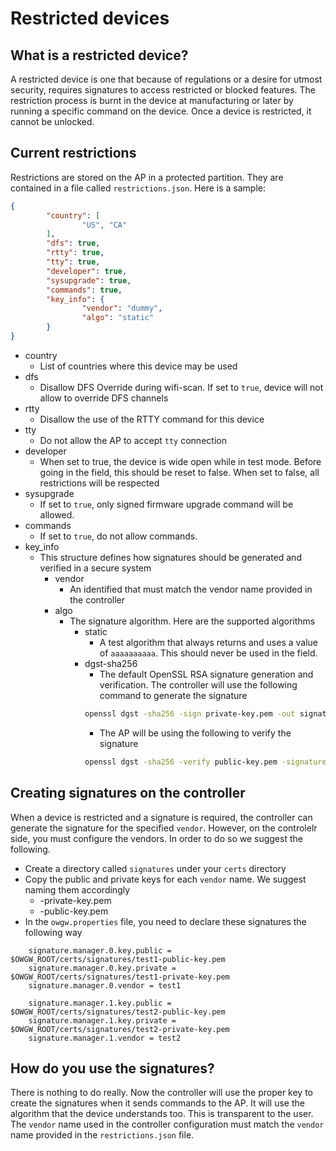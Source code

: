 # Restricted devices

## What is a restricted device?
A restricted device is one that because of regulations or a desire for utmost security, requires signatures to access restricted or blocked 
features. The restriction process is burnt in the device at manufacturing or later by running a specific command on the device. Once a device
is restricted, it cannot be unlocked. 

## Current restrictions
Restrictions are stored on the AP in a protected partition. They are contained in a file called `restrictions.json`. Here is a sample:
```json
{
        "country": [
                "US", "CA"
        ],
        "dfs": true,
        "rtty": true,
        "tty": true,
        "developer": true,
        "sysupgrade": true,
        "commands": true,
        "key_info": {
                "vendor": "dummy",
                "algo": "static"
        }
}
```
- country
  - List of countries where this device may be used
- dfs
  - Disallow DFS Override during wifi-scan. If set to `true`, device will not allow to override DFS channels
- rtty
  - Disallow the use of the RTTY command for this device
- tty
  - Do not allow the AP to accept `tty` connection
- developer
  - When set to true, the device is wide open while in test mode. Before going in the field, this should be reset to false. When set to false, all restrictions will be respected
- sysupgrade
  - If set to `true`, only signed firmware upgrade command will be allowed.
- commands
  - If set to `true`, do not allow commands.
- key_info
  - This structure defines how signatures should be generated and verified in a secure system
    - vendor
      - An identified that must match the vendor name provided in the controller
    - algo
      - The signature algorithm. Here are the supported algorithms
        - static
          - A test algorithm that always returns and uses a value of `aaaaaaaaaa`. This should never be used in the field.
        - dgst-sha256
          - The default OpenSSL RSA signature generation and verification. The controller will use the following command to generate the signature
          ```sh
          openssl dgst -sha256 -sign private-key.pem -out signature.txt myfile
          ```
          - The AP will be using the following to verify the signature
          ```sh
          openssl dgst -sha256 -verify public-key.pem -signature signature.txt myfile
          ```

## Creating signatures on the controller
When a device is restricted and a signature is required, the controller can generate the signature 
for the specified `vendor`. However, on the controlelr side, you must configure the vendors. In
order to do so we suggest the following.
- Create a directory called `signatures` under your `certs` directory
- Copy the public and private keys for each `vendor` name. We suggest naming them accordingly
  - <vendor>-private-key.pem
  - <vendor>-public-key.pem
- In the `owgw.properties` file, you need to declare these signatures the following way
```properties
    signature.manager.0.key.public = $OWGW_ROOT/certs/signatures/test1-public-key.pem
    signature.manager.0.key.private = $OWGW_ROOT/certs/signatures/test1-private-key.pem
    signature.manager.0.vendor = test1
    
    signature.manager.1.key.public = $OWGW_ROOT/certs/signatures/test2-public-key.pem
    signature.manager.1.key.private = $OWGW_ROOT/certs/signatures/test2-private-key.pem
    signature.manager.1.vendor = test2
```

## How do you use the signatures?
There is nothing to do really. Now the controller will use the proper key to create the signatures 
when it sends commands to the AP. It will use the algorithm that the device understands too. This is transparent 
to the user. The `vendor` name used in the controller configuration must match the `vendor` name provided in the 
`restrictions.json` file.
